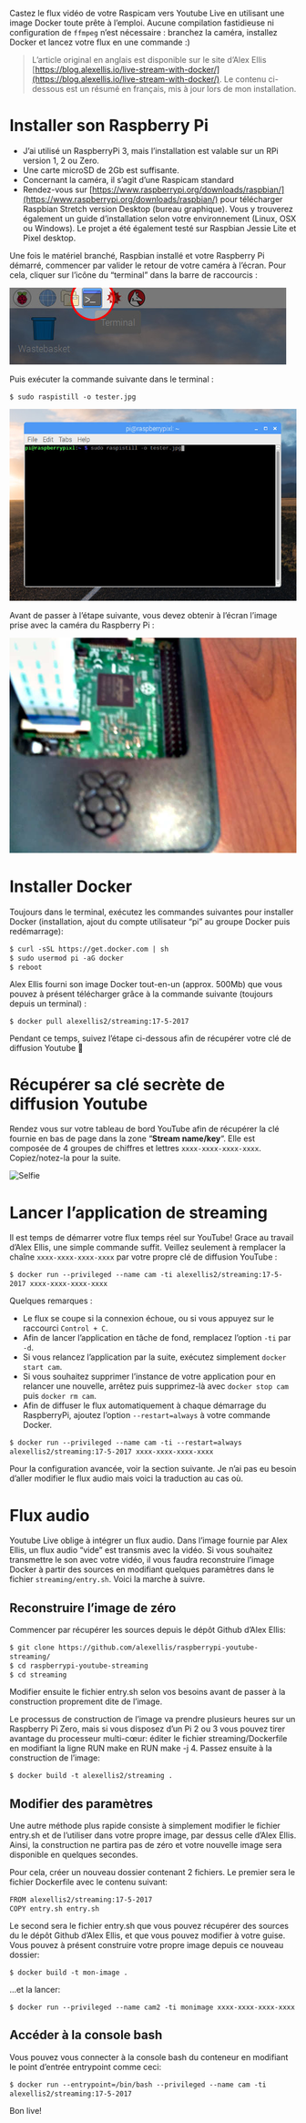 <!-- TITLE: Caster sur Youtube depuis votre RaspberryPi via Docker -->
<!-- SUBTITLE: Live ((o)) Broadcast -->

Castez le flux vidéo de votre Raspicam vers Youtube Live en utilisant une image Docker toute prête à l’emploi. Aucune compilation fastidieuse ni configuration de `ffmpeg` n’est nécessaire : branchez la caméra, installez Docker et lancez votre flux en une commande :)

> L’article original en anglais est disponible sur le site d’Alex Ellis [https://blog.alexellis.io/live-stream-with-docker/](https://blog.alexellis.io/live-stream-with-docker/). Le contenu ci-dessous est un résumé en français, mis à jour lors de mon installation. 

# Installer son Raspberry Pi

- J’ai utilisé un RaspberryPi 3, mais l’installation est valable sur un RPi version 1, 2 ou Zero.
- Une carte microSD de 2Gb est suffisante.
- Concernant la caméra, il s’agit d’une Raspicam standard
- Rendez-vous sur [https://www.raspberrypi.org/downloads/raspbian/](https://www.raspberrypi.org/downloads/raspbian/) pour télécharger Raspbian Stretch version Desktop (bureau graphique). Vous y trouverez également un guide d’installation selon votre environnement (Linux, OSX ou Windows). Le projet a été également testé sur Raspbian Jessie Lite et Pixel desktop.


Une fois le matériel branché, Raspbian installé et votre Raspberry Pi démarré, commencer par valider le retour de votre caméra à l’écran. Pour cela, cliquer sur l’icône du “terminal” dans la barre de raccourcis :

![Raccourci Terminal](/uploads/live-youtube-raspberry-pi-docker/rpi-stream-yt-terminal-1.jpg "Raccourci Terminal")


Puis exécuter la commande suivante dans le terminal :
```
$ sudo raspistill -o tester.jpg
```
![Terminal RPi](/uploads/live-youtube-raspberry-pi-docker/rpi-stream-yt-terminal-2.jpg "Terminal RPi")


Avant de passer à l’étape suivante, vous devez obtenir à l’écran l’image prise avec la caméra du Raspberry Pi :

![Selfie](/uploads/live-youtube-raspberry-pi-docker/rpi-stream-yt-tester.jpg "Selfie")


 # Installer Docker
 
Toujours dans le terminal, exécutez les commandes suivantes pour installer Docker (installation, ajout du compte utilisateur “pi” au groupe Docker puis redémarrage):
```
$ curl -sSL https://get.docker.com | sh
$ sudo usermod pi -aG docker
$ reboot
```

Alex Ellis fourni son image Docker tout-en-un (approx. 500Mb) que vous pouvez à présent télécharger grâce à la commande suivante (toujours depuis un terminal) :
```
$ docker pull alexellis2/streaming:17-5-2017
```

Pendant ce temps, suivez l’étape ci-dessous afin de récupérer votre clé de diffusion Youtube 🎥


# Récupérer sa clé secrète de diffusion Youtube

Rendez vous sur votre tableau de bord YouTube afin de récupérer la clé fournie en bas de page dans la zone “__Stream name/key__“. Elle est composée de 4 groupes de chiffres et lettres `xxxx-xxxx-xxxx-xxxx`. Copiez/notez-la pour la suite.

![Selfie](/uploads/live-youtube-raspberry-pi-docker/rpi-stream-yt_dashboard.jpg "Selfie")

# Lancer l’application de streaming

Il est temps de démarrer votre flux temps réel sur YouTube! Grace au travail d’Alex Ellis, une simple commande suffit. Veillez seulement à remplacer la chaîne `xxxx-xxxx-xxxx-xxxx` par votre propre clé de diffusion YouTube :

```
$ docker run --privileged --name cam -ti alexellis2/streaming:17-5-2017 xxxx-xxxx-xxxx-xxxx
```

Quelques remarques :

- Le flux se coupe si la connexion échoue, ou si vous appuyez sur le raccourci `Control + C`.
- Afin de lancer l’application en tâche de fond, remplacez l’option `-ti` par `-d`.
- Si vous relancez l’application par la suite, exécutez simplement `docker start cam`.
- Si vous souhaitez supprimer l’instance de votre application pour en relancer une nouvelle, arrêtez puis supprimez-là avec `docker stop cam` puis `docker rm cam`.
- Afin de diffuser le flux automatiquement à chaque démarrage du RaspberryPi, ajoutez l’option `--restart=always` à votre commande Docker.

```
$ docker run --privileged --name cam -ti --restart=always alexellis2/streaming:17-5-2017 xxxx-xxxx-xxxx-xxxx
```

Pour la configuration avancée, voir la section suivante. Je n’ai pas eu besoin d’aller modifier le flux audio mais voici la traduction au cas où.


# Flux audio

Youtube Live oblige à intégrer un flux audio. Dans l’image fournie par Alex Ellis, un flux audio “vide” est transmis avec la vidéo. Si vous souhaitez transmettre le son avec votre vidéo, il vous faudra reconstruire l’image Docker à partir des sources en modifiant quelques paramètres dans le fichier `streaming/entry.sh`. Voici la marche à suivre.

## Reconstruire l’image de zéro

Commencer par récupérer les sources depuis le dépôt Github d’Alex Ellis:
```
$ git clone https://github.com/alexellis/raspberrypi-youtube-streaming/
$ cd raspberrypi-youtube-streaming
$ cd streaming
```

Modifier ensuite le fichier entry.sh selon vos besoins avant de passer à la construction proprement dite de l’image.

Le processus de construction de l’image va prendre plusieurs heures sur un Raspberry Pi Zero, mais si vous disposez d’un Pi 2 ou 3 vous pouvez tirer avantage du processeur multi-cœur: éditer le fichier streaming/Dockerfile en modifiant la ligne RUN make en RUN make -j 4.
Passez ensuite à la construction de l’image:
```
$ docker build -t alexellis2/streaming .
```

## Modifier des paramètres

Une autre méthode plus rapide consiste à simplement modifier le fichier entry.sh et de l’utiliser dans votre propre image, par dessus celle d’Alex Ellis. Ainsi, la construction ne partira pas de zéro et votre nouvelle image sera disponible en quelques secondes.

Pour cela, créer un nouveau dossier contenant 2 fichiers. Le premier sera le fichier Dockerfile avec le contenu suivant:
```
FROM alexellis2/streaming:17-5-2017
COPY entry.sh entry.sh
```

Le second sera le fichier entry.sh que vous pouvez récupérer des sources du le dépôt Github d’Alex Ellis, et que vous pouvez modifier à votre guise. Vous pouvez à présent construire votre propre image depuis ce nouveau dossier:
```
$ docker build -t mon-image .
```
…et la lancer:
```
$ docker run --privileged --name cam2 -ti monimage xxxx-xxxx-xxxx-xxxx
```

## Accéder à la console bash

Vous pouvez vous connecter à la console bash du conteneur en modifiant le point d’entrée entrypoint comme ceci:
```
$ docker run --entrypoint=/bin/bash --privileged --name cam -ti alexellis2/streaming:17-5-2017
```

Bon live!
